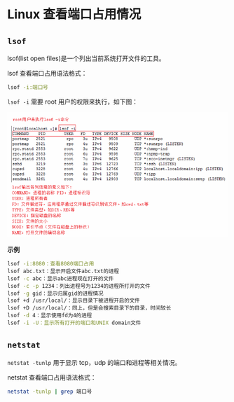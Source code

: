 # Linux 查看端口占用情况

## `lsof`

lsof(list open files)是一个列出当前系统打开文件的工具。

lsof 查看端口占用语法格式：

```sh
lsof -i:端口号
```

`lsof -i` 需要 root 用户的权限来执行，如下图：

![](images/查看端口占用情况-20230220101704.png)

**示例**

```sh
lsof -i:8080：查看8080端口占用
lsof abc.txt：显示开启文件abc.txt的进程
lsof -c abc：显示abc进程现在打开的文件
lsof -c -p 1234：列出进程号为1234的进程所打开的文件
lsof -g gid：显示归属gid的进程情况
lsof +d /usr/local/：显示目录下被进程开启的文件
lsof +D /usr/local/：同上，但是会搜索目录下的目录，时间较长
lsof -d 4：显示使用fd为4的进程
lsof -i -U：显示所有打开的端口和UNIX domain文件
```

## `netstat`

`netstat -tunlp` 用于显示 tcp，udp 的端口和进程等相关情况。

netstat 查看端口占用语法格式：

```sh
netstat -tunlp | grep 端口号
```